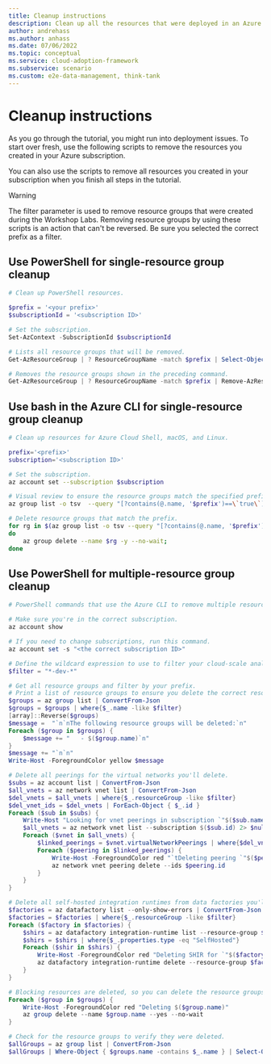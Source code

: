 ```yaml
---
title: Cleanup instructions
description: Clean up all the resources that were deployed in an Azure subscription during the tutorial. 
author: andrehass
ms.author: anhass
ms.date: 07/06/2022
ms.topic: conceptual
ms.service: cloud-adoption-framework
ms.subservice: scenario
ms.custom: e2e-data-management, think-tank
---
```


# Cleanup instructions

As you go through the tutorial, you might run into deployment issues. To start over fresh, use the following scripts to remove the resources you created in your Azure subscription.

You can also use the scripts to remove all resources you created in your subscription when you finish all steps in the tutorial.

> [!WARNING]
> The filter parameter is used to remove resource groups that were created during the Workshop Labs. Removing resource groups by using these scripts is an action that can't be reversed. Be sure you selected the correct prefix as a filter.

## Use PowerShell for single-resource group cleanup

```powershell
# Clean up PowerShell resources.

$prefix = '<your prefix>'
$subscriptionId = '<subscription ID>'

# Set the subscription.
Set-AzContext -SubscriptionId $subscriptionId

# Lists all resource groups that will be removed.
Get-AzResourceGroup | ? ResourceGroupName -match $prefix | Select-Object ResourceGroupName

# Removes the resource groups shown in the preceding command.
Get-AzResourceGroup | ? ResourceGroupName -match $prefix | Remove-AzResourceGroup -AsJob -Force
```

## Use bash in the Azure CLI for single-resource group cleanup

```bash
# Clean up resources for Azure Cloud Shell, macOS, and Linux.

prefix='<prefix>'  
subscription='<subscription ID>'

# Set the subscription.
az account set --subscription $subscription

# Visual review to ensure the resource groups match the specified prefix.
az group list -o tsv  --query "[?contains(@.name, '$prefix')==\`true\`].name"

# Delete resource groups that match the prefix.
for rg in $(az group list -o tsv --query "[?contains(@.name, '$prefix')==\`true\`].name"); 
do 
    az group delete --name $rg -y --no-wait; 
done
```

## Use PowerShell for multiple-resource group cleanup

```powershell
# PowerShell commands that use the Azure CLI to remove multiple resource groups that have a common prefix.

# Make sure you're in the correct subscription.
az account show

# If you need to change subscriptions, run this command.
az account set -s "<the correct subscription ID>"

# Define the wildcard expression to use to filter your cloud-scale analytics resource groups.
$filter = "*-dev-*"

# Get all resource groups and filter by your prefix.
# Print a list of resource groups to ensure you delete the correct resource groups.
$groups = az group list | ConvertFrom-Json
$groups = $groups | where{$_.name -like $filter}
[array]::Reverse($groups)
$message =  "`n`nThe following resource groups will be deleted:`n"
Foreach ($group in $groups) {
    $message += "   - $($group.name)`n"
}
$message += "`n`n"
Write-Host -ForegroundColor yellow $message

# Delete all peerings for the virtual networks you'll delete.
$subs = az account list | ConvertFrom-Json
$all_vnets = az network vnet list | ConvertFrom-Json
$del_vnets = $all_vnets | where{$_.resourceGroup -like $filter}
$del_vnet_ids = $del_vnets | ForEach-Object { $_.id }
Foreach ($sub in $subs) {
    Write-Host "Looking for vnet peerings in subscription `"$($sub.name)`"..."
    $all_vnets = az network vnet list --subscription $($sub.id) 2> $null | ConvertFrom-Json
    Foreach ($vnet in $all_vnets) {
        $linked_peerings = $vnet.virtualNetworkPeerings | where{$del_vnet_ids.Contains($_.remoteVirtualNetwork.id)}
        Foreach ($peering in $linked_peerings) {
            Write-Host -ForegroundColor red "`tDeleting peering `"$($peering.name)`" for VNet $($vnet.name)"
            az network vnet peering delete --ids $peering.id
        }
    }
}

# Delete all self-hosted integration runtimes from data factories you'll delete.
$factories = az datafactory list --only-show-errors | ConvertFrom-Json
$factories = $factories | where{$_.resourceGroup -like $filter}
Foreach ($factory in $factories) {
    $shirs = az datafactory integration-runtime list --resource-group $factory.resourceGroup --factory-name $factory.name --only-show-errors | ConvertFrom-Json
    $shirs = $shirs | where{$_.properties.type -eq "SelfHosted"}
    Foreach ($shir in $shirs) {
        Write-Host -ForegroundColor red "Deleting SHIR for `"$($factory.name)`" in RG $($factory.resourceGroup)"
        az datafactory integration-runtime delete --resource-group $factory.resourceGroup --factory-name $factory.name --name $shir.name --yes --only-show-errors
    }
}

# Blocking resources are deleted, so you can delete the resource groups that were listed earlier.
Foreach ($group in $groups) {
    Write-Host -ForegroundColor red "Deleting $($group.name)"
    az group delete --name $group.name --yes --no-wait
}

# Check for the resource groups to verify they were deleted.
$allGroups = az group list | ConvertFrom-Json
$allGroups | Where-Object { $groups.name -contains $_.name } | Select-Object name, @{Name="State"; Expression={$_.properties.provisioningState }}
```

